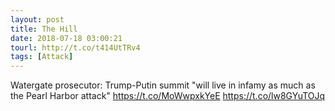 ```yaml
---
layout: post
title: The Hill
date: 2018-07-18 03:00:21
tourl: http://t.co/t414UtTRv4
tags: [Attack]
---
```

Watergate prosecutor: Trump-Putin summit "will live in infamy as much as the Pearl Harbor attack" https://t.co/MoWwpxkYeE https://t.co/lw8GYuTOJq